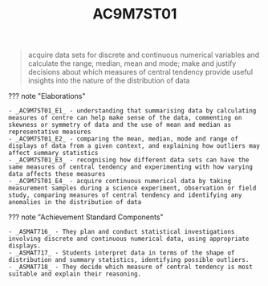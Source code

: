 ﻿---
tags: australian-curriculum
title: AC9M7ST01
type: note
---
> acquire data sets for discrete and continuous numerical variables and calculate the range, median, mean and mode; make and justify decisions about which measures of central tendency provide useful insights into the nature of the distribution of data

??? note "Elaborations"

	- _AC9M7ST01_E1_ - understanding that summarising data by calculating measures of centre can help make sense of the data, commenting on skewness or symmetry of data and the use of mean and median as representative measures
	- _AC9M7ST01_E2_ - comparing the mean, median, mode and range of displays of data from a given context, and explaining how outliers may affect summary statistics
	- _AC9M7ST01_E3_ - recognising how different data sets can have the same measures of central tendency and experimenting with how varying data affects these measures
	- _AC9M7ST01_E4_ - acquire continuous numerical data by taking measurement samples during a science experiment, observation or field study, comparing measures of central tendency and identifying any anomalies in the distribution of data
??? note "Achievement Standard Components"

	- _ASMAT716_ - They plan and conduct statistical investigations involving discrete and continuous numerical data, using appropriate displays.
	- _ASMAT717_ - Students interpret data in terms of the shape of distribution and summary statistics, identifying possible outliers.
	- _ASMAT718_ - They decide which measure of central tendency is most suitable and explain their reasoning.